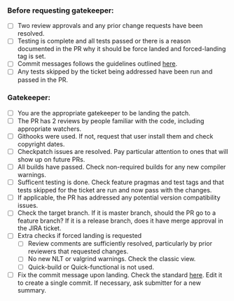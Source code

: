 ### Before requesting gatekeeper:

* [ ] Two review approvals and any prior change requests have been resolved.
* [ ] Testing is complete and all tests passed or there is a reason documented in the PR why it should be force landed and forced-landing tag is set.
* [ ] Commit messages follows the guidelines outlined [here](https://daosio.atlassian.net/wiki/spaces/DC/pages/11133911069/Commit+Comments).
* [ ] Any tests skipped by the ticket being addressed have been run and passed in the PR.

### Gatekeeper:

* [ ] You are the appropriate gatekeeper to be landing the patch.
* [ ] The PR has 2 reviews by people familiar with the code, including appropriate watchers.
* [ ] Githooks were used. If not, request that user install them and check copyright dates.
* [ ] Checkpatch issues are resolved.  Pay particular attention to ones that will show up on future PRs.
* [ ] All builds have passed.  Check non-required builds for any new compiler warnings.
* [ ] Sufficent testing is done. Check feature pragmas and test tags and that tests skipped for the ticket are run and now pass with the changes.
* [ ] If applicable, the PR has addressed any potential version compatibility issues.
* [ ] Check the target branch.   If it is master branch, should the PR go to a feature branch?  If it is a release branch, does it have merge approval in the JIRA ticket.
* [ ] Extra checks if forced landing is requested
  * [ ] Review comments are sufficiently resolved, particularly by prior reviewers that requested changes.
  * [ ] No new NLT or valgrind warnings.  Check the classic view.
  * [ ] Quick-build or Quick-functional is not used.
* [ ] Fix the commit message upon landing. Check the standard [here](https://daosio.atlassian.net/wiki/spaces/DC/pages/11133911069/Commit+Comments). Edit it to create a single commit. If necessary, ask submitter for a new summary.
